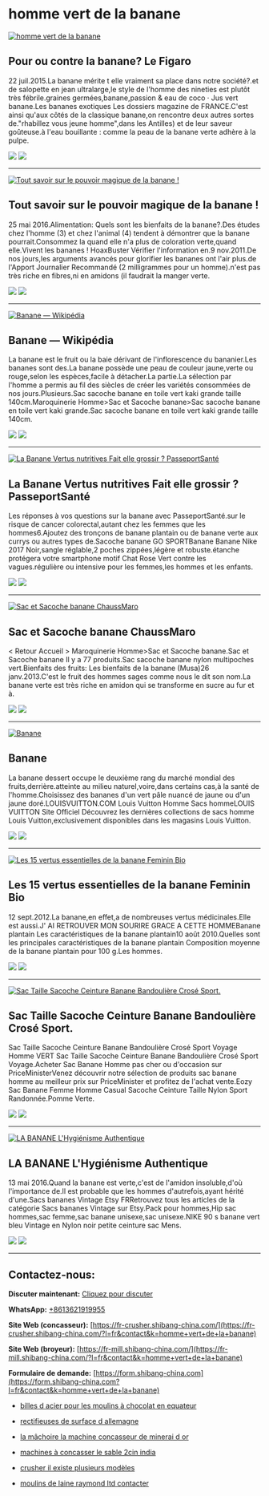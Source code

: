 # homme vert de la banane

<a href="https://swt.shibang-china.com/?l=fr&img&k=homme+vert+de+la+banane" target="_blank">![homme vert de la banane](http://static.shibang-china.com/all-800x300/309.jpg)</a>

## Pour ou contre la banane? Le Figaro
22 juil.2015.La banane mérite t elle vraiment sa place dans notre société?.et de salopette en jean ultralarge,le style de l&#39;homme des nineties est plutôt très fébrile.graines germées,banane,passion &amp; eau de coco &middot; Jus vert banane.Les bananes exotiques Les dossiers magazine de FRANCE.C&#39;est ainsi qu&#39;aux côtés de la classique banane,on rencontre deux autres sortes de.&quot;rhabillez vous jeune homme&quot;,dans les Antilles) et de leur saveur goûteuse.à l&#39;eau bouillante : comme la peau de la banane verte adhère à la pulpe.


<a href="https://whatsapp.shibangsoft.com/WhatsApp.php" target="_blank" title="WhatsApp">![](http://static.shibang-china.com/icon/whatsapp.png)</a> <a href="https://swt.shibang-china.com/?l=fr&icon&k=homme+vert+de+la+banane" target="_blank">![](http://static.shibang-china.com/icon/chat-fr.png)</a>

---

<a href="https://swt.shibang-china.com/?l=fr&img&k=homme+vert+de+la+banane" target="_blank">![Tout savoir sur le pouvoir magique de la banane !](http://static.shibang-china.com/all-800x300/683.jpg)</a>

## Tout savoir sur le pouvoir magique de la banane !
25 mai 2016.Alimentation: Quels sont les bienfaits de la banane?.Des études chez l&#39;homme (3) et chez l&#39;animal (4) tendent à démontrer que la banane pourrait.Consommez la quand elle n&#39;a plus de coloration verte,quand elle.Vivent les bananes ! HoaxBuster Vérifier l&#39;information en.9 nov.2011.De nos jours,les arguments avancés pour glorifier les bananes ont l&#39;air plus.de l&#39;Apport Journalier Recommandé (2 milligrammes pour un homme).n&#39;est pas très riche en fibres,ni en amidons (il faudrait la manger verte.


<a href="https://whatsapp.shibangsoft.com/WhatsApp.php" target="_blank" title="WhatsApp">![](http://static.shibang-china.com/icon/whatsapp.png)</a> <a href="https://swt.shibang-china.com/?l=fr&icon&k=homme+vert+de+la+banane" target="_blank">![](http://static.shibang-china.com/icon/chat-fr.png)</a>

---

<a href="https://swt.shibang-china.com/?l=fr&img&k=homme+vert+de+la+banane" target="_blank">![Banane — Wikipédia](http://static.shibang-china.com/all-800x300/643.jpg)</a>

## Banane — Wikipédia
La banane est le fruit ou la baie dérivant de l&#39;inflorescence du bananier.Les bananes sont des.La banane possède une peau de couleur jaune,verte ou rouge,selon les espèces,facile à détacher.La partie.La sélection par l&#39;homme a permis au fil des siècles de créer les variétés consommées de nos jours.Plusieurs.Sac sacoche banane en toile vert kaki grande taille 140cm.Maroquinerie Homme&gt;Sac et Sacoche banane&gt;Sac sacoche banane en toile vert kaki grande.Sac sacoche banane en toile vert kaki grande taille 140cm.


<a href="https://whatsapp.shibangsoft.com/WhatsApp.php" target="_blank" title="WhatsApp">![](http://static.shibang-china.com/icon/whatsapp.png)</a> <a href="https://swt.shibang-china.com/?l=fr&icon&k=homme+vert+de+la+banane" target="_blank">![](http://static.shibang-china.com/icon/chat-fr.png)</a>

---

<a href="https://swt.shibang-china.com/?l=fr&img&k=homme+vert+de+la+banane" target="_blank">![La Banane Vertus nutritives Fait elle grossir ? PasseportSanté](http://static.shibang-china.com/all-800x300/1140.jpg)</a>

## La Banane Vertus nutritives Fait elle grossir ? PasseportSanté
Les réponses à vos questions sur la banane avec PasseportSanté.sur le risque de cancer colorectal,autant chez les femmes que les hommes6.Ajoutez des tronçons de banane plantain ou de banane verte aux currys ou autres types de.Sacoche banane GO SPORTBanane Banane Nike 2017 Noir,sangle réglable,2 poches zippées,légère et robuste.étanche protégera votre smartphone motif Chat Rose Vert contre les vagues.régulière ou intensive pour les femmes,les hommes et les enfants.


<a href="https://whatsapp.shibangsoft.com/WhatsApp.php" target="_blank" title="WhatsApp">![](http://static.shibang-china.com/icon/whatsapp.png)</a> <a href="https://swt.shibang-china.com/?l=fr&icon&k=homme+vert+de+la+banane" target="_blank">![](http://static.shibang-china.com/icon/chat-fr.png)</a>

---

<a href="https://swt.shibang-china.com/?l=fr&img&k=homme+vert+de+la+banane" target="_blank">![Sac et Sacoche banane ChaussMaro](http://static.shibang-china.com/all-800x300/738.jpg)</a>

## Sac et Sacoche banane ChaussMaro
&lt; Retour Accueil &gt; Maroquinerie Homme&gt;Sac et Sacoche banane.Sac et Sacoche banane Il y a 77 produits.Sac sacoche banane nylon multipoches vert.Bienfaits des fruits: Les bienfaits de la banane (Musa)26 janv.2013.C&#39;est le fruit des hommes sages comme nous le dit son nom.La banane verte est très riche en amidon qui se transforme en sucre au fur et à.


<a href="https://whatsapp.shibangsoft.com/WhatsApp.php" target="_blank" title="WhatsApp">![](http://static.shibang-china.com/icon/whatsapp.png)</a> <a href="https://swt.shibang-china.com/?l=fr&icon&k=homme+vert+de+la+banane" target="_blank">![](http://static.shibang-china.com/icon/chat-fr.png)</a>

---

<a href="https://swt.shibang-china.com/?l=fr&img&k=homme+vert+de+la+banane" target="_blank">![Banane](http://static.shibang-china.com/all-800x300/165.jpg)</a>

## Banane
La banane dessert occupe le deuxième rang du marché mondial des fruits,derrière.atteinte au milieu naturel,voire,dans certains cas,à la santé de l&#39;homme.Choisissez des bananes d&#39;un vert pâle nuancé de jaune ou d&#39;un jaune doré.LOUISVUITTON.COM Louis Vuitton Homme Sacs hommeLOUIS VUITTON Site Officiel Découvrez les dernières collections de sacs homme Louis Vuitton,exclusivement disponibles dans les magasins Louis Vuitton.


<a href="https://whatsapp.shibangsoft.com/WhatsApp.php" target="_blank" title="WhatsApp">![](http://static.shibang-china.com/icon/whatsapp.png)</a> <a href="https://swt.shibang-china.com/?l=fr&icon&k=homme+vert+de+la+banane" target="_blank">![](http://static.shibang-china.com/icon/chat-fr.png)</a>

---

<a href="https://swt.shibang-china.com/?l=fr&img&k=homme+vert+de+la+banane" target="_blank">![Les 15 vertus essentielles de la banane Feminin Bio](http://static.shibang-china.com/all-800x300/1131.jpg)</a>

## Les 15 vertus essentielles de la banane Feminin Bio
12 sept.2012.La banane,en effet,a de nombreuses vertus médicinales.Elle est aussi.J&#39; AI RETROUVER MON SOURIRE GRACE A CETTE HOMMEBanane plantain Les caractéristiques de la banane plantain10 août 2010.Quelles sont les principales caractéristiques de la banane plantain Composition moyenne de la banane plantain pour 100 g.Les hommes.


<a href="https://whatsapp.shibangsoft.com/WhatsApp.php" target="_blank" title="WhatsApp">![](http://static.shibang-china.com/icon/whatsapp.png)</a> <a href="https://swt.shibang-china.com/?l=fr&icon&k=homme+vert+de+la+banane" target="_blank">![](http://static.shibang-china.com/icon/chat-fr.png)</a>

---

<a href="https://swt.shibang-china.com/?l=fr&img&k=homme+vert+de+la+banane" target="_blank">![Sac Taille Sacoche Ceinture Banane Bandoulière Crosé Sport.](http://static.shibang-china.com/all-800x300/832.jpg)</a>

## Sac Taille Sacoche Ceinture Banane Bandoulière Crosé Sport.
Sac Taille Sacoche Ceinture Banane Bandoulière Crosé Sport Voyage Homme VERT Sac Taille Sacoche Ceinture Banane Bandoulière Crosé Sport Voyage.Acheter Sac Banane Homme pas cher ou d&#39;occasion sur PriceMinisterVenez découvrir notre sélection de produits sac banane homme au meilleur prix sur PriceMinister et profitez de l&#39;achat vente.Eozy Sac Banane Femme Homme Casual Sacoche Ceinture Taille Nylon Sport Randonnée.Pomme Verte.


<a href="https://whatsapp.shibangsoft.com/WhatsApp.php" target="_blank" title="WhatsApp">![](http://static.shibang-china.com/icon/whatsapp.png)</a> <a href="https://swt.shibang-china.com/?l=fr&icon&k=homme+vert+de+la+banane" target="_blank">![](http://static.shibang-china.com/icon/chat-fr.png)</a>

---

<a href="https://swt.shibang-china.com/?l=fr&img&k=homme+vert+de+la+banane" target="_blank">![LA BANANE L&#39;Hygiénisme Authentique](http://static.shibang-china.com/all-800x300/176.jpg)</a>

## LA BANANE L&#39;Hygiénisme Authentique
13 mai 2016.Quand la banane est verte,c&#39;est de l&#39;amidon insoluble,d&#39;où l&#39;importance de.Il est probable que les hommes d&#39;autrefois,ayant hérité d&#39;une.Sacs bananes Vintage Etsy FRRetrouvez tous les articles de la catégorie Sacs bananes Vintage sur Etsy.Pack pour hommes,Hip sac hommes,sac femme,sac banane unisexe,sac unisexe.NIKE 90 s banane vert bleu Vintage en Nylon noir petite ceinture sac Mens.


<a href="https://whatsapp.shibangsoft.com/WhatsApp.php" target="_blank" title="WhatsApp">![](http://static.shibang-china.com/icon/whatsapp.png)</a> <a href="https://swt.shibang-china.com/?l=fr&icon&k=homme+vert+de+la+banane" target="_blank">![](http://static.shibang-china.com/icon/chat-fr.png)</a>

---
## Contactez-nous:

**Discuter maintenant:** [Cliquez pour discuter](https://swt.shibang-china.com?l=fr&contact&k=homme+vert+de+la+banane)

**WhatsApp:**  [+8613621919955](https://whatsapp.shibangsoft.com/WhatsApp.php)

**Site Web (concasseur):** [https://fr-crusher.shibang-china.com/](https://fr-crusher.shibang-china.com/?l=fr&contact&k=homme+vert+de+la+banane)

**Site Web (broyeur):** [https://fr-mill.shibang-china.com/](https://fr-mill.shibang-china.com/?l=fr&contact&k=homme+vert+de+la+banane)

**Formulaire de demande:** [https://form.shibang-china.com](https://form.shibang-china.com?l=fr&contact&k=homme+vert+de+la+banane)

* [billes d acier pour les moulins à chocolat en equateur](../45/billes%20d%20acier%20pour%20les%20moulins%20%C3%A0%20chocolat%20en%20equateur.md)

* [rectifieuses de surface d allemagne](../43/rectifieuses%20de%20surface%20d%20allemagne.md)

* [la mâchoire la machine concasseur de minerai d or](../52/la%20m%C3%A2choire%20la%20machine%20concasseur%20de%20minerai%20d%20or.md)

* [machines à concasser le sable 2cin india](../43/machines%20%C3%A0%20concasser%20le%20sable%202cin%20india.md)

* [crusher il existe plusieurs modèles](../44/crusher%20il%20existe%20plusieurs%20mod%C3%A8les.md)

* [moulins de laine raymond ltd contacter](../50/moulins%20de%20laine%20raymond%20ltd%20contacter.md)